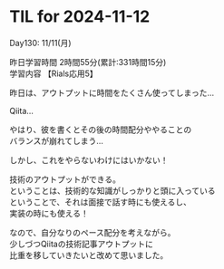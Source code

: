 # TIL for 2024-11-12

Day130: 11/11(月)<br>

昨日学習時間 2時間55分(累計:331時間15分)<br>
学習内容 【Rials応用5】<br>

昨日は、アウトプットに時間をたくさん使ってしまった…<br>

Qiita…<br>

やはり、彼を書くとその後の時間配分ややることの<br>
バランスが崩れてしまう…<br>

しかし、これをやらないわけにはいかない！<br>

技術のアウトプットができる。<br>
ということは、技術的な知識がしっかりと頭に入っている<br>
ということで、それは面接で話す時にも使えるし、<br>
実装の時にも使える！<br>

なので、自分なりのペース配分を考えながら。<br>
少しづつQiitaの技術記事アウトプットに<br>
比重を移していきたいと改めて思いました。<br>
